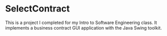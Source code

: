 # SelectContract
This is a project I completed for my Intro to Software Engineering class. It implements a business contract GUI application with the Java Swing toolkit. 
